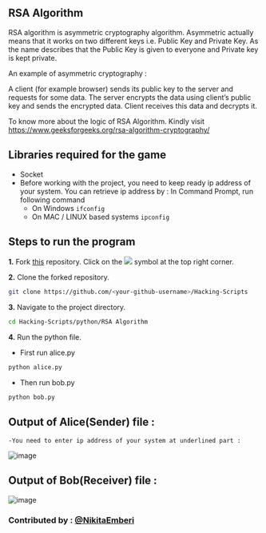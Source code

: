 ## RSA Algorithm
RSA algorithm is asymmetric cryptography algorithm. Asymmetric actually means that it works on two different keys i.e. 
Public Key and Private Key. As the name describes that the Public Key is given to everyone and Private key is kept private.

An example of asymmetric cryptography :

A client (for example browser) sends its public key to the server and requests for some data.
The server encrypts the data using client’s public key and sends the encrypted data.
Client receives this data and decrypts it.

To know more about the logic of RSA Algorithm. Kindly visit https://www.geeksforgeeks.org/rsa-algorithm-cryptography/

## Libraries required for the game
- Socket
- Before working with the project, you need to keep ready ip address of your system. You can retrieve ip address by :
  In Command Prompt, run following command
  - On Windows
    ```ifconfig```
  - On MAC / LINUX based systems
    ```ipconfig```

## Steps to run the program
**1.** Fork [this](https://github.com/Tejas1510/Hacking-Scripts/) repository.
Click on the <a href="https://github.com/Tejas1510/Hacking-Scripts/"><img src="https://img.icons8.com/ios/24/000000/code-fork.png"></a> symbol at the top right corner.

**2.** Clone the forked repository.

```bash
git clone https://github.com/<your-github-username>/Hacking-Scripts
```
**3.** Navigate to the project directory.

```bash
cd Hacking-Scripts/python/RSA Algorithm
```
**4.** Run the python file.
- First run alice.py
```bash
python alice.py
```
- Then run bob.py
```bash 
python bob.py
```

## Output of Alice(Sender) file : 
    -You need to enter ip address of your system at underlined part :
   ![image](https://user-images.githubusercontent.com/59737567/138347454-dbcab6be-88ca-4e09-a914-0964d60d44e1.png)


## Output of Bob(Receiver) file : 
![image](https://user-images.githubusercontent.com/59737567/138347731-3cbb89fe-7f10-4d50-8d29-3529d91f5274.png)


### Contributed by : [@NikitaEmberi](https://github.com/NikitaEmberi)





